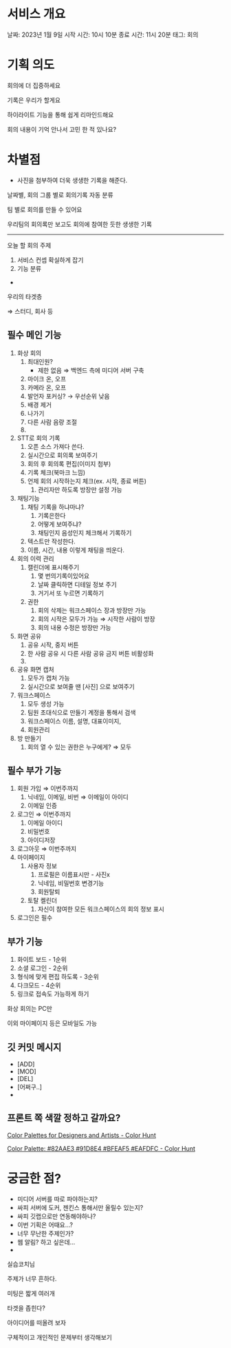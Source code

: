 # 서비스 개요

날짜: 2023년 1월 9일
시작 시간: 10시 10분
종료 시간: 11시 20분
태그: 회의

# 기획 의도

회의에 더 집중하세요

기록은 우리가 할게요

하이라이트 기능을 통해 쉽게 리마인드해요

회의 내용이 기억 안나서 고민 한 적 있나요?

# 차별점

- 사진을 첨부하여 더욱 생생한 기록을 해준다.

날짜별, 회의 그룹 별로 회의기록 자동 분류

팀 별로 회의를 만들 수 있어요

우리팀의 회의록만 보고도 회의에 참여한 듯한 생생한 기록

---

오늘 할 회의 주제

1. 서비스 컨셉 확실하게 잡기
2. 기능 분류

+

우리의 타겟층

⇒ 스터디, 회사 등

## 필수 메인 기능

1. 화상 회의
    1. 최대인원?
        - 제한 없음 ⇒ 백엔드 측에 미디어 서버 구축
    2. 마이크 온, 오프
    3. 카메라 온, 오프
    4. 발언자 포커싱? → 우선순위 낮음
    5. 배경 제거
    6. 나가기
    7. 다른 사람 음량 조절
    8. 
2. STT로 회의 기록
    1. 오픈 소스 가져다 쓴다.
    2. 실시간으로 회의록 보여주기
    3. 회의 후 회의록 편집(이미지 첨부)
    4. 기록 체크(북마크 느낌)
    5. 언제 회의 시작하는지 체크(ex. 시작, 종료 버튼)
        1. 관리자만 하도록 방장만 설정 가능
3. 채팅기능
    1. 채팅 기록을 하냐마냐?
        1. 기록은한다
        2. 어떻게 보여주냐?
        3. 채팅인지 음성인지 체크해서 기록하기
    2. 텍스트만 작성한다.
    3. 이름, 시간, 내용 이렇게 채팅을 띄운다.
4. 회의 이력 관리
    1. 캘린더에 표시해주기
        1. 몇 번의기록이있어요
        2. 날짜 클릭하면 디테일 정보 주기
        3. 거기서 또 누르면 기록하기
    2. 권한
        1. 회의 삭제는 워크스페이스 장과 방장만 가능
        2. 회의 시작은 모두가 가능 ⇒ 시작한 사람이 방장
        3. 회의 내용 수정은 방장만 가능
5. 화면 공유
    1. 공유 시작, 중지 버튼
    2. 한 사람 공유 시 다른 사람 공유 금지 버튼 비활성화
    3. 
6. 공유 화면 캡처
    1. 모두가 캡처 가능
    2. 실시간으로 보여줄 땐 [사진] 으로 보여주기
7. 워크스페이스
    1. 모두 생성 가능
    2. 팀원 초대식으로 만들기 계정을 통해서 검색
    3. 워크스페이스 이름, 설명, 대표이미지, 
    4. 회원관리
8. 방 만들기
    1. 회의 열 수 있는 권한은 누구에게? ⇒ 모두

## 필수 부가 기능

1. 회원 가입 ⇒ 이번주까지
    1. 닉네임, 이메일, 비번 ⇒ 이메일이 아이디
    2. 이메일 인증
2. 로그인 ⇒ 이번주까지
    1. 이메일 아이디
    2. 비밀번호
    3. 아이디저장
3. 로그아웃 ⇒ 이번주까지
4. 마이페이지
    1. 사용자 정보
        1. 프로필은 이름표시만 - 사진x
        2. 닉네임, 비밀번호 변경기능
        3. 회원탈퇴
    2. 토탈 켈린더
        1. 자신이 참여한 모든 워크스페이스의 회의 정보 표시
5. 로그인은 필수

## 부가 기능

1. 화이트 보드 - 1순위
2. 소셜 로그인 - 2순위
3. 형식에 맞게 편집 하도록 - 3순위
4. 다크모드 - 4순위
5. 링크로 접속도 가능하게 하기

화상 회의는 PC만

이외 마이페이지 등은 모바일도 가능

## 깃 커밋 메시지

- [ADD]
- [MOD]
- [DEL]
- [어쩌구..]
- 

## 프론트 쪽 색깔 정하고 갈까요?

[Color Palettes for Designers and Artists - Color Hunt](https://colorhunt.co/)

[Color Palette: #82AAE3 #91D8E4 #BFEAF5 #EAFDFC - Color Hunt](https://colorhunt.co/palette/82aae391d8e4bfeaf5eafdfc)

# 궁금한 점?

- 미디어 서버를 따로 파야하는지?
- 싸피 서버에 도커, 젠킨스 통해서만 올릴수 있는지?
- 싸피 깃랩으로만 연동해야하나?
- 이번 기획은 어때요…?
- 너무 무난한 주제인가?
- 웹 알림? 하고 싶은데…
- 

실습코치님

주제가 너무 흔하다.

미팅은 짧게 여러개

타겟을 좁힌다?

아이디어를 떠올려 보자

구체적이고 개인적인 문제부터 생각해보기